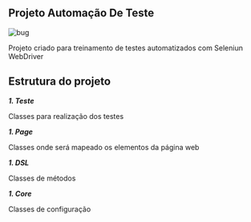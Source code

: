 ## Projeto Automação De Teste

![bug](https://user-images.githubusercontent.com/33205795/87365387-750a0a00-c54c-11ea-8a6b-bdda3475a3fd.jpg)
 
Projeto criado para treinamento de testes automatizados com Seleniun WebDriver

## Estrutura do projeto

**_1. Teste_**

Classes  para realização dos testes

**_1. Page_**

Classes  onde será mapeado os elementos da página web

**_1. DSL_**

Classes de métodos 

**_1. Core_**

Classes  de configuração
 
